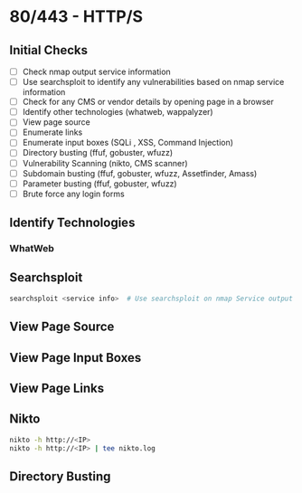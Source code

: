 # 80/443 - HTTP/S

## Initial Checks

* [ ] Check nmap output service information
* [ ] Use searchsploit to identify any vulnerabilities based on nmap service information
* [ ] Check for any CMS or vendor details by opening page in a browser
* [ ] Identify other technologies (whatweb, wappalyzer)
* [ ] View page source
* [ ] Enumerate links
* [ ] Enumerate input boxes (SQLi , XSS, Command Injection)
* [ ] Directory busting (ffuf, gobuster, wfuzz)
* [ ] Vulnerability Scanning (nikto, CMS scanner)
* [ ] Subdomain busting (ffuf, gobuster, wfuzz, Assetfinder, Amass)
* [ ] Parameter busting (ffuf, gobuster, wfuzz)
* [ ] Brute force any login forms

## Identify Technologies

### WhatWeb

## Searchsploit

```bash
searchsploit <service info>  # Use searchsploit on nmap Service output details
```

## View Page Source

## View Page Input Boxes

## View Page Links

## Nikto

```bash
nikto -h http://<IP>
nikto -h http://<IP> | tee nikto.log
```

## Directory Busting
